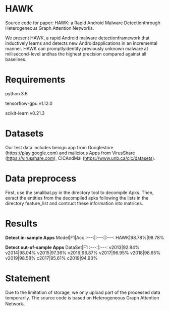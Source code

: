 # HAWK
Source code for paper: HAWK: a Rapid Android Malware Detectionthrough Heterogeneous Graph Attention Networks. 

We present HAWK, a rapid Android malware detectionframework that inductively learns and detects new Androidapplications in an incremental manner.  HAWK can promptlyidentify  previously unknown malware at millisecond-level andhas the highest precision compared against all baselines.

# Requirements
python 3.6

tensorflow-gpu v1.12.0 

scikit-learn  v0.21.3

# Datasets
Our test data includes benign app from Googlestore (https://play.google.com) and malicious Apps from VirusShare (https://virusshare.com),  CICAndMal (https://www.unb.ca/cic/datasets).


# Data preprocess
First, use the smalibat.py in the directory tool to decompile Apks.
Then, exract the entities from the decompiled apks following the lists in the directory feature_list and contruct these information into matrices.

# Results 
**Detect in-sample Apps**
Model|F1|Acc
:---:|:---:|:---:
HAWK|98.78%|98.78%

**Detect out-of-sample Apps**
DataSet|F1
:---:|:---:
v2013|92.84%
v2014|98.04%
v2015|97.36%
v2016|96.87%
v2017|96.95%
v2018|98.65%
v2019|98.58%
c2017|95.61%
c2019|94.93%

# Statement
Due to the limitation of storage, we only upload part of the processed data temporarily.
The source code is based on Heterogeneous Graph Attention Network、
